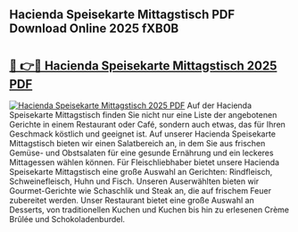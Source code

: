 ## Hacienda Speisekarte Mittagstisch PDF Download Online 2025 fXB0B

# <h2><a href="http://gc7p1e.nevu.top/?p=Hacienda+Speisekarte+Mittagstisch">🔗 👉🔴 Hacienda Speisekarte Mittagstisch 2025 PDF</a></h2>

[![Hacienda Speisekarte Mittagstisch 2025 PDF](https://i.imgur.com/dBaPXMq.png)](http://gc7p1e.nevu.top/?p=Hacienda+Speisekarte+Mittagstisch)
Auf der Hacienda Speisekarte Mittagstisch finden Sie nicht nur eine Liste der angebotenen Gerichte in einem Restaurant oder Café, sondern auch etwas, das für Ihren Geschmack köstlich und geeignet ist. Auf unserer Hacienda Speisekarte Mittagstisch bieten wir einen Salatbereich an, in dem Sie aus frischen Gemüse- und Obstsalaten für eine gesunde Ernährung und ein leckeres Mittagessen wählen können. Für Fleischliebhaber bietet unsere Hacienda Speisekarte Mittagstisch eine große Auswahl an Gerichten: Rindfleisch, Schweinefleisch, Huhn und Fisch. Unseren Auserwählten bieten wir Gourmet-Gerichte wie Schaschlik und Steak an, die auf frischem Feuer zubereitet werden. Unser Restaurant bietet eine große Auswahl an Desserts, von traditionellen Kuchen und Kuchen bis hin zu erlesenen Crème Brûlée und Schokoladenburdel.
